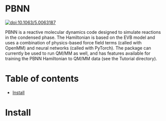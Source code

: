 # PBNN
[![doi:10.1063/5.0063187](https://img.shields.io/badge/DOI-10.1063%2F5.0063187-blue)](https://doi.org/10.1063/5.0063187)

PBNN is a reactive molecular dynamics code designed to simulate reactions in the condensed phase. The Hamiltonian is based on the EVB model and uses a combination of physics-based force field terms (called with OpenMM) and neural networks (called with PyTorch). The package can currently be used to run QM/MM as well, and has features available for training the PBNN Hamiltonian to QM/MM data (see the Tutorial directory).
# Table of contents
- [Install](#install)

# Install

